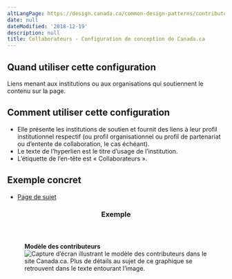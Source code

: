 ```yaml
---
altLangPage: https://design.canada.ca/common-design-patterns/contributors.html
date: null
dateModified: '2018-12-19'
description: null
title: Collaborateurs - Configuration de conception de Canada.ca
---
```





<section>
 <section>
  <h2>
   Quand utiliser cette configuration
  </h2>
  <p>
   Liens menant aux institutions ou aux organisations qui soutiennent le contenu sur la page.
  </p>
 </section>
 <section>
  <h2>
   Comment utiliser cette configuration
  </h2>
  <ul>
   <li>
    Elle présente les institutions de soutien et fournit des liens à leur profil institutionnel respectif (ou profil organisationnel ou profil de partenariat ou d’entente de collaboration, le cas échéant).
   </li>
   <li>
    Le texte de l’hyperlien est le titre d’usage de l’institution.
   </li>
   <li>
    L’étiquette de l’en-tête est « Collaborateurs ».
   </li>
  </ul>
 </section>
 <section>
  <h2>
   Exemple concret
  </h2>
  <ul>
   <li>
    <a href="https://wet-boew.github.io/themes-dist/GCWeb/topic-fr.html">
     Page de sujet
    </a>
   </li>
  </ul>
 </section>
 <section class="panel panel-primary">
  <header class="panel-heading">
   <h3 class="panel-title">
    Exemple
   </h3>
  </header>
  <div class="panel-body">
   <figure class="mrgn-bttm-sm">
    <figcaption class="text-center">
     <b>
      Modèle des contributeurs
     </b>
    </figcaption>
    <img alt="Capture d’écran illustrant le modèle des contributeurs dans le site Canada.ca. Plus de détails au sujet de ce graphique se retrouvent dans le texte entourant l’image." class="img-responsive center-block" src="https://www.canada.ca/content/dam/tbs-sct/images/government-communications/canada-content-style-guide/contributors-pattern-fra.jpg"/>
   </figure>
  </div>
 </section>
</section>




